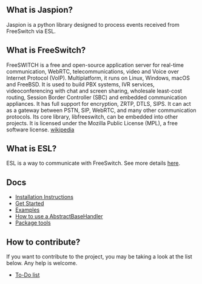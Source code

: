 ## What is Jaspion?

Jaspion is a python library designed to process events received from FreeSwitch via ESL.

## What is FreeSwitch?

FreeSWITCH is a free and open-source application server for real-time communication, WebRTC, telecommunications, video and Voice over Internet Protocol (VoIP). Multiplatform, it runs on Linux, Windows, macOS and FreeBSD. It is used to build PBX systems, IVR services, videoconferencing with chat and screen sharing, wholesale least-cost routing, Session Border Controller (SBC) and embedded communication appliances. It has full support for encryption, ZRTP, DTLS, SIPS. It can act as a gateway between PSTN, SIP, WebRTC, and many other communication protocols. Its core library, libfreeswitch, can be embedded into other projects. It is licensed under the Mozilla Public License (MPL), a free software license. [wikipedia](https://en.wikipedia.org/wiki/FreeSWITCH)

## What is ESL?

ESL is a way to communicate with FreeSwitch. See more details [here](https://freeswitch.org/confluence/display/FREESWITCH/Event+Socket+Library).

## Docs
- [Installation Instructions](./docs/installation_instructions.md)
- [Get Started](./docs/get_started.md)
- [Examples](./docs/examples.md)
- [How to use a AbstractBaseHandler](./docs/how_to_use_the_abstract_base_handler.md)
- [Package tools](./docs/tools.md)

## How to contribute?

If you want to contribute to the project, you may be taking a look at the list below. Any help is welcome.

- [To-Do list](./docs/to-do-list.md)
